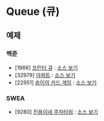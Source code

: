# Queue (큐)

## 예제
### 백준 
- [1966] [프린터 큐](https://www.acmicpc.net/problem/1966) : [소스 보기](https://github.com/YunSuJeong/BAEKJOON/tree/main/%EB%B0%B1%EC%A4%80/Silver/1966.%E2%80%85%ED%94%84%EB%A6%B0%ED%84%B0%E2%80%85%ED%81%90)
- [32979] [아파트](https://www.acmicpc.net/problem/32979) : [소스 보기](https://github.com/YunSuJeong/Coding-Test/tree/main/%EB%B0%B1%EC%A4%80/Silver/32979.%E2%80%85%EC%95%84%ED%8C%8C%ED%8A%B8)
- [22951] [송이의 카드 게임](https://www.acmicpc.net/problem/22951) : [소스 보기](https://github.com/YunSuJeong/Coding-Test/tree/main/%EB%B0%B1%EC%A4%80/Silver/22951.%E2%80%85%EC%86%A1%EC%9D%B4%EC%9D%98%E2%80%85%EC%B9%B4%EB%93%9C%E2%80%85%EA%B2%8C%EC%9E%84)

### SWEA
- [9280] [진용이네 주차타워](https://swexpertacademy.com/main/code/problem/problemDetail.do?contestProbId=AW9j74FacD0DFAUY&categoryId=AW9j74FacD0DFAUY&categoryType=CODE&problemTitle=9280&orderBy=FIRST_REG_DATETIME&selectCodeLang=ALL&select-1=&pageSize=10&pageIndex=1) : [소스 보기](https://github.com/YunSuJeong/Coding-Test/tree/main/SWEA/D3/9280.%E2%80%85%EC%A7%84%EC%9A%A9%EC%9D%B4%EB%84%A4%E2%80%85%EC%A3%BC%EC%B0%A8%ED%83%80%EC%9B%8C)
